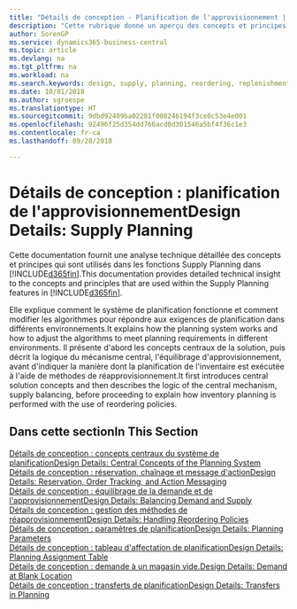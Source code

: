 ```yaml
---
title: "Détails de conception - Planification de l'approvisionnement | Microsoft Docs"
description: "Cette rubrique donne un aperçu des concepts et principes qui sont utilisés avec les fonctionnalités de planification de l'approvisionnement dans Business Central."
author: SorenGP
ms.service: dynamics365-business-central
ms.topic: article
ms.devlang: na
ms.tgt_pltfrm: na
ms.workload: na
ms.search.keywords: design, supply, planning, reordering, replenishment
ms.date: 10/01/2018
ms.author: sgroespe
ms.translationtype: HT
ms.sourcegitcommit: 9dbd92409ba02281f008246194f3ce0c53e4e001
ms.openlocfilehash: 92496f25d354dd766acd8d301546a5bf4f36c1e3
ms.contentlocale: fr-ca
ms.lasthandoff: 09/28/2018

---
```

# <a name="design-details-supply-planning"></a><span data-ttu-id="2f208-103">Détails de conception : planification de l'approvisionnement</span><span class="sxs-lookup"><span data-stu-id="2f208-103">Design Details: Supply Planning</span></span>
<span data-ttu-id="2f208-104">Cette documentation fournit une analyse technique détaillée des concepts et principes qui sont utilisés dans les fonctions Supply Planning dans [!INCLUDE[d365fin](includes/d365fin_md.md)].</span><span class="sxs-lookup"><span data-stu-id="2f208-104">This documentation provides detailed technical insight to the concepts and principles that are used within the Supply Planning features in [!INCLUDE[d365fin](includes/d365fin_md.md)].</span></span>  

<span data-ttu-id="2f208-105">Elle explique comment le système de planification fonctionne et comment modifier les algorithmes pour répondre aux exigences de planification dans différents environnements.</span><span class="sxs-lookup"><span data-stu-id="2f208-105">It explains how the planning system works and how to adjust the algorithms to meet planning requirements in different environments.</span></span> <span data-ttu-id="2f208-106">Il présente d'abord les concepts centraux de la solution, puis décrit la logique du mécanisme central, l'équilibrage d'approvisionnement, avant d'indiquer la manière dont la planification de l'inventaire est exécutée à l'aide de méthodes de réapprovisionnement.</span><span class="sxs-lookup"><span data-stu-id="2f208-106">It first introduces central solution concepts and then describes the logic of the central mechanism, supply balancing, before proceeding to explain how inventory planning is performed with the use of reordering policies.</span></span>  

## <a name="in-this-section"></a><span data-ttu-id="2f208-107">Dans cette section</span><span class="sxs-lookup"><span data-stu-id="2f208-107">In This Section</span></span>  
[<span data-ttu-id="2f208-108">Détails de conception : concepts centraux du système de planification</span><span class="sxs-lookup"><span data-stu-id="2f208-108">Design Details: Central Concepts of the Planning System</span></span>](design-details-central-concepts-of-the-planning-system.md)  
[<span data-ttu-id="2f208-109">Détails de conception : réservation, chaînage et message d'action</span><span class="sxs-lookup"><span data-stu-id="2f208-109">Design Details: Reservation, Order Tracking, and Action Messaging</span></span>](design-details-reservation-order-tracking-and-action-messaging.md)  
[<span data-ttu-id="2f208-110">Détails de conception : équilibrage de la demande et de l'approvisionnement</span><span class="sxs-lookup"><span data-stu-id="2f208-110">Design Details: Balancing Demand and Supply</span></span>](design-details-balancing-demand-and-supply.md)  
[<span data-ttu-id="2f208-111">Détails de conception : gestion des méthodes de réapprovisionnement</span><span class="sxs-lookup"><span data-stu-id="2f208-111">Design Details: Handling Reordering Policies</span></span>](design-details-handling-reordering-policies.md)  
[<span data-ttu-id="2f208-112">Détails de conception : paramètres de planification</span><span class="sxs-lookup"><span data-stu-id="2f208-112">Design Details: Planning Parameters</span></span>](design-details-planning-parameters.md)  
[<span data-ttu-id="2f208-113">Détails de conception : tableau d'affectation de planification</span><span class="sxs-lookup"><span data-stu-id="2f208-113">Design Details: Planning Assignment Table</span></span>](design-details-planning-assignment-table.md)  
[<span data-ttu-id="2f208-114">Détails de conception : demande à un magasin vide.</span><span class="sxs-lookup"><span data-stu-id="2f208-114">Design Details: Demand at Blank Location</span></span>](design-details-demand-at-blank-location.md)  
[<span data-ttu-id="2f208-115">Détails de conception : transferts de planification</span><span class="sxs-lookup"><span data-stu-id="2f208-115">Design Details: Transfers in Planning</span></span>](design-details-transfers-in-planning.md)

